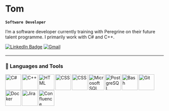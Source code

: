 # Tom
**`Software Developer`**

I’m a software developer currently training with Peregrine on their future talent programme. I primarily work with C# and C++.

<div id="badges">
  <a href="https://www.linkedin.com/in/tomstevens-gamedev/">
  <img title="LinkedIn" src="https://img.shields.io/badge/LinkedIn-blue?style=for-the-badge&logo=linkedin&logoColor=white" alt="LinkedIn Badge"/></a> 
  
  <a href="mailto:tomstevens.19.02@gmail.com" target="_blank">
  <img title="Email" src=https://img.shields.io/badge/gmail-%2300acee.svg?color=EA4335&style=for-the-badge&logo=gmail&logoColor=white alt="Gmail" style="margin-bottom: 5px;" /></a> 

</div>

---

### 🧰 Languages and Tools

<img align="left" alt="C#" title="C#" width="50px" src="https://cdn.jsdelivr.net/gh/devicons/devicon@latest/icons/csharp/csharp-original.svg" />
<img align="left" alt="C++" title="C++" width="50px" src="https://cdn.jsdelivr.net/gh/devicons/devicon@latest/icons/cplusplus/cplusplus-original.svg" />
<img align="left" alt="HTML" title="HTML" width="50px" src="https://cdn.jsdelivr.net/gh/devicons/devicon@latest/icons/html5/html5-original.svg" />
<img align="left" alt="CSS" title="CSS" width="50px" src="https://cdn.jsdelivr.net/gh/devicons/devicon@latest/icons/css3/css3-original.svg" />
<img align="left" alt="CSS" title="Bootstrap" width="50px" src="https://cdn.jsdelivr.net/gh/devicons/devicon@latest/icons/bootstrap/bootstrap-original-wordmark.svg" />
<img align="left" alt="Microsoft SQL Server" title="Microsoft SQL Server" width="50px" src="https://cdn.jsdelivr.net/gh/devicons/devicon@latest/icons/microsoftsqlserver/microsoftsqlserver-original.svg" />
<img align="left" alt="PostgreSQL" title="PostgreSQL" width="50px" src="https://cdn.jsdelivr.net/gh/devicons/devicon@latest/icons/postgresql/postgresql-plain-wordmark.svg" />
<img align="left" alt="Bash" title="Bash" width="50px" src="https://cdn.jsdelivr.net/gh/devicons/devicon/icons/bash/bash-original.svg" />
<img align="left" alt="Git" title="Git" width="50px" src="https://cdn.jsdelivr.net/gh/devicons/devicon/icons/git/git-original.svg" />
<img align="left" alt="Docker" title="Docker" width="50px" src="https://cdn.jsdelivr.net/gh/devicons/devicon@latest/icons/docker/docker-original-wordmark.svg" />
<img align="left" alt="Jira" title="Jira" width="50px" src="https://cdn.jsdelivr.net/gh/devicons/devicon/icons/jira/jira-original-wordmark.svg" />
<img align="left" alt="Confluence" title="Confluence" width="50px" src="https://cdn.jsdelivr.net/gh/devicons/devicon/icons/confluence/confluence-original-wordmark.svg" />

<br />
